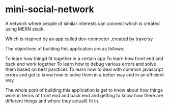 # mini-social-network

A network where people of similar interests can connect which is created using MERN stack.

Which is inspired by an app called dev-connector ,created by traversy

The objectives of building this application are as follows:

To learn how thingd fit together in a certain app
To learn how front end and back end work together
To learn how to debug various errors and solve them based on best parctices
To learn how to deal with common javascript errors and get to know how to solve them in a  better way and in an efficient way

The whole pont of building this application is get to know about how things work in terms of front end and back end and getting to know how there are different things and where they actuallt fit in.
